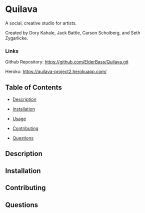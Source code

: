 # Quilava

A social, creative studio for artists.

Created by Dory Kahale, Jack Battle, Carson Scholberg, and Seth Zygarlicke.

### Links

Github Repository: https://github.com/ElderBass/Quilava.git 

Heroku: https://quilava-project2.herokuapp.com/

## Table of Contents

* [Description](#description)


* [Installation](#installation)

    
* [Usage](#usage)

    
* [Contributing](#contributing)

    
* [Questions](#questions)


## Description

## Installation

## Contributing

## Questions


